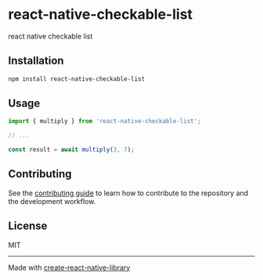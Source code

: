 # react-native-checkable-list

react native checkable list

## Installation

```sh
npm install react-native-checkable-list
```

## Usage

```ts
import { multiply } from 'react-native-checkable-list';

// ...

const result = await multiply(3, 7);
```

## Contributing

See the [contributing guide](CONTRIBUTING.md) to learn how to contribute to the repository and the development workflow.

## License

MIT

---

Made with [create-react-native-library](https://github.com/callstack/react-native-builder-bob)
